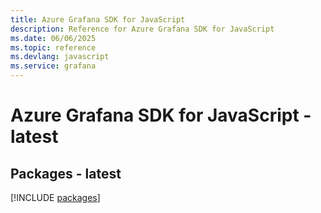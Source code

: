 ```yaml
---
title: Azure Grafana SDK for JavaScript
description: Reference for Azure Grafana SDK for JavaScript
ms.date: 06/06/2025
ms.topic: reference
ms.devlang: javascript
ms.service: grafana
---
```

# Azure Grafana SDK for JavaScript - latest
## Packages - latest
[!INCLUDE [packages](grafana-index.md)]